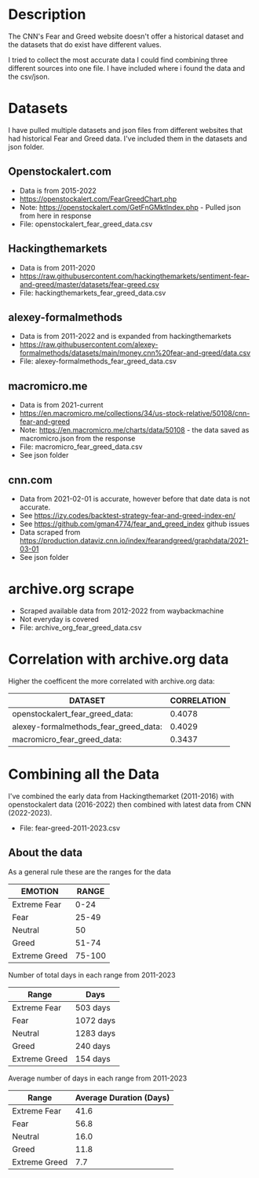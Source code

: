 # Description

The CNN's Fear and Greed website doesn't offer a historical dataset and the datasets that do exist have different values.

I tried to collect the most accurate data I could find combining three different sources into one file.  I have included where i found the data and the csv/json.

# Datasets

I have pulled multiple datasets and json files from different websites that had historical Fear and Greed data.  I've included them in the datasets and json folder.

## Openstockalert.com

* Data is from 2015-2022
* https://openstockalert.com/FearGreedChart.php
* Note: https://openstockalert.com/GetFnGMktIndex.php - Pulled json from here in response
* File: openstockalert_fear_greed_data.csv

## Hackingthemarkets

* Data is from 2011-2020
* https://raw.githubusercontent.com/hackingthemarkets/sentiment-fear-and-greed/master/datasets/fear-greed.csv
* File: hackingthemarkets_fear_greed_data.csv

## alexey-formalmethods

* Data is from 2011-2022 and is expanded from hackingthemarkets
* https://raw.githubusercontent.com/alexey-formalmethods/datasets/main/money.cnn%20fear-and-greed/data.csv
* File: alexey-formalmethods_fear_greed_data.csv

## macromicro.me

* Data is from 2021-current
* https://en.macromicro.me/collections/34/us-stock-relative/50108/cnn-fear-and-greed
* Note: https://en.macromicro.me/charts/data/50108 - the data saved as macromicro.json from the response
* File: macromicro_fear_greed_data.csv
* See json folder

## cnn.com

* Data from 2021-02-01 is accurate, however before that date data is not accurate.
* See https://izy.codes/backtest-strategy-fear-and-greed-index-en/
* See https://github.com/gman4774/fear_and_greed_index github issues
* Data scraped from https://production.dataviz.cnn.io/index/fearandgreed/graphdata/2021-03-01
* See json folder

# archive.org scrape

* Scraped available data from 2012-2022 from waybackmachine
* Not everyday is covered
* File: archive_org_fear_greed_data.csv


# Correlation with archive.org data

Higher the coefficent the more correlated with archive.org data:

| DATASET   | CORRELATION |
|---------------------------------------|--------|
| openstockalert_fear_greed_data:       | 0.4078 |
| alexey-formalmethods_fear_greed_data: | 0.4029 |
| macromicro_fear_greed_data:           | 0.3437 |

# Combining all the Data

I've combined the early data from Hackingthemarket (2011-2016) with openstockalert data (2016-2022) then combined with latest data from CNN (2022-2023).

* File: fear-greed-2011-2023.csv

## About the data

As a general rule these are the ranges for the data

| EMOTION   | RANGE |
|---------------------------------------|--------|
| Extreme Fear | 0-24 |
| Fear| 25-49 |
| Neutral|  50 |
| Greed | 51-74 |
| Extreme Greed | 75-100 |

Number of total days in each range from 2011-2023

| Range         | Days      |
|---------------|-----------|
| Extreme Fear  | 503 days  |
| Fear          | 1072 days |
| Neutral       | 1283 days |
| Greed         | 240 days  |
| Extreme Greed | 154 days  |

Average number of days in each range from 2011-2023

| Range          | Average Duration (Days) |
|----------------|-------------------------|
| Extreme Fear   | 41.6                    |
| Fear           | 56.8                    |
| Neutral        | 16.0                    |
| Greed          | 11.8                    |
| Extreme Greed  | 7.7                     |
